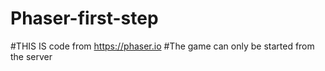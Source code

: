 # Phaser-first-step
#THIS IS code from https://phaser.io
#The game can only be started from the server
